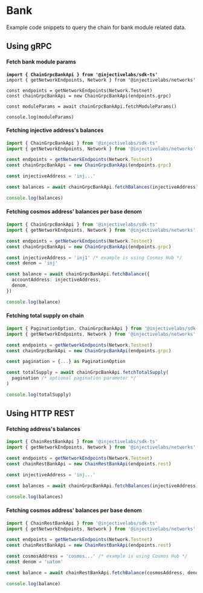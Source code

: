 # Bank

Example code snippets to query the chain for bank module related data.

## Using gRPC

#### Fetch bank module params

<pre class="language-ts"><code class="lang-ts"><strong>import { ChainGrpcBankApi } from '@injectivelabs/sdk-ts'
</strong>import { getNetworkEndpoints, Network } from '@injectivelabs/networks'

const endpoints = getNetworkEndpoints(Network.Testnet)
const chainGrpcBankApi = new ChainGrpcBankApi(endpoints.grpc)

const moduleParams = await chainGrpcBankApi.fetchModuleParams()

console.log(moduleParams)
</code></pre>

#### Fetching injective address's balances

```ts
import { ChainGrpcBankApi } from '@injectivelabs/sdk-ts'
import { getNetworkEndpoints, Network } from '@injectivelabs/networks'

const endpoints = getNetworkEndpoints(Network.Testnet)
const chainGrpcBankApi = new ChainGrpcBankApi(endpoints.grpc)

const injectiveAddress = 'inj...'

const balances = await chainGrpcBankApi.fetchBalances(injectiveAddress)

console.log(balances)
```

#### Fetching cosmos address' balances per base denom

```ts
import { ChainGrpcBankApi } from '@injectivelabs/sdk-ts'
import { getNetworkEndpoints, Network } from '@injectivelabs/networks'

const endpoints = getNetworkEndpoints(Network.Testnet)
const chainGrpcBankApi = new ChainGrpcBankApi(endpoints.grpc)

const injectiveAddress = 'inj1' /* example is using Cosmos Hub */
const denom = 'inj'

const balance = await chainGrpcBankApi.fetchBalance({
  accountAddress: injectiveAddress,
  denom,
})

console.log(balance)
```

#### Fetching total supply on chain

```ts
import { PaginationOption, ChainGrpcBankApi } from '@injectivelabs/sdk-ts'
import { getNetworkEndpoints, Network } from '@injectivelabs/networks'

const endpoints = getNetworkEndpoints(Network.Testnet)
const chainGrpcBankApi = new ChainGrpcBankApi(endpoints.grpc)

const pagination = {...} as PaginationOption

const totalSupply = await chainGrpcBankApi.fetchTotalSupply(
  pagination /* optional pagination parameter */
)

console.log(totalSupply)
```

## Using HTTP REST

#### Fetching address's balances

```ts
import { ChainRestBankApi } from '@injectivelabs/sdk-ts'
import { getNetworkEndpoints, Network } from '@injectivelabs/networks'

const endpoints = getNetworkEndpoints(Network.Testnet)
const chainRestBankApi = new ChainRestBankApi(endpoints.rest)

const injectiveAddress = 'inj...'

const balances = await chainGrpcBankApi.fetchBalances(injectiveAddress)

console.log(balances)
```

#### Fetching cosmos address' balances per base denom

```ts
import { ChainRestBankApi } from '@injectivelabs/sdk-ts'
import { getNetworkEndpoints, Network } from '@injectivelabs/networks'

const endpoints = getNetworkEndpoints(Network.Testnet)
const chainRestBankApi = new ChainRestBankApi(endpoints.rest)

const cosmosAddress = 'cosmos...' /* example is using Cosmos Hub */
const denom = 'uatom'

const balance = await chainRestBankApi.fetchBalance(cosmosAddress, denom)

console.log(balance)
```
